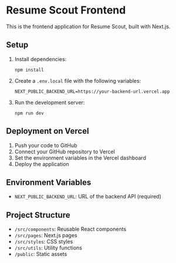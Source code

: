 # Resume Scout Frontend

This is the frontend application for Resume Scout, built with Next.js.

## Setup

1. Install dependencies:
   ```
   npm install
   ```

2. Create a `.env.local` file with the following variables:
   ```
   NEXT_PUBLIC_BACKEND_URL=https://your-backend-url.vercel.app
   ```

3. Run the development server:
   ```
   npm run dev
   ```

## Deployment on Vercel

1. Push your code to GitHub
2. Connect your GitHub repository to Vercel
3. Set the environment variables in the Vercel dashboard
4. Deploy the application

## Environment Variables

- `NEXT_PUBLIC_BACKEND_URL`: URL of the backend API (required)

## Project Structure

- `/src/components`: Reusable React components
- `/src/pages`: Next.js pages
- `/src/styles`: CSS styles
- `/src/utils`: Utility functions
- `/public`: Static assets
